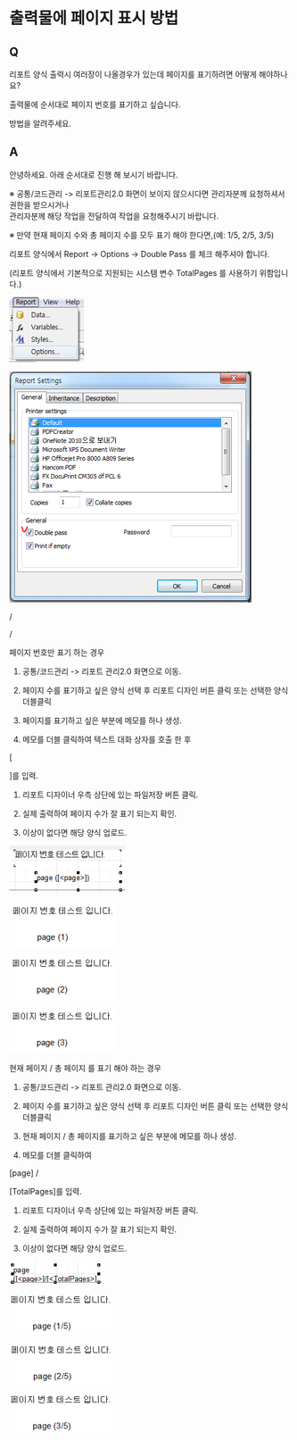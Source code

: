 # 출력물에 페이지 표시 방법

## Q

리포트 양식 출력시 여러장이 나올경우가 있는데 페이지를 표기하려면 어떻게 해야하나요?

출력물에 순서대로 페이지 번호를 표기하고 싶습니다.

방법을 알려주세요.

## A

안녕하세요. 아래 순서대로 진행 해 보시기 바랍니다.

※ 공통/코드관리 -&gt; 리포트관리2.0 화면이 보이지 않으시다면 관리자분께 요청하셔서 권한을 받으시거나  
관리자분께 해당 작업을 전달하여 작업을 요청해주시기 바랍니다.

※ 만약 현재 페이지 수와 총 페이지 수를 모두 표기 해야 한다면,\(예: 1/5, 2/5, 3/5\)

리포트 양식에서 Report -&gt; Options -&gt; Double Pass 를 체크 해주셔야 합니다.

\(리포트 양식에서 기본적으로 지원되는 시스템 변수 TotalPages 를 사용하기 위함입니다.\)

![](../.gitbook/assets/01report-options%20%282%29.png)

![](../.gitbook/assets/02double_pass_%20%282%29.png)

/

/

페이지 번호만 표기 하는 경우

1. 공통/코드관리 -&gt; 리포트 관리2.0 화면으로 이동.

1. 페이지 수를 표기하고 싶은 양식 선택 후 리포트 디자인 버튼 클릭 또는 선택한 양식 더블클릭

1. 페이지를 표기하고 싶은 부분에 메모를 하나 생성.

1. 메모를 더블 클릭하여 텍스트 대화 상자를 호출 한 후 

\[

\]를 입력.

1. 리포트 디자이너 우측 상단에 있는 파일저장 버튼 클릭.

1. 실제 출력하여 페이지 수가 잘 표기 되는지 확인.

1. 이상이 없다면 해당 양식 업로드.

![](../.gitbook/assets/03page%20%281%29.png)

![](../.gitbook/assets/04-_-1.png)

![](../.gitbook/assets/05-_-2%20%281%29.png)

![](../.gitbook/assets/06-_-3%20%281%29.png)

현재 페이지 / 총 페이지 를 표기 해야 하는 경우

1. 공통/코드관리 -&gt; 리포트 관리2.0 화면으로 이동.

1. 페이지 수를 표기하고 싶은 양식 선택 후 리포트 디자인 버튼 클릭 또는 선택한 양식 더블클릭

1. 현재 페이지 / 총 페이지를 표기하고 싶은 부분에 메모를 하나 생성.

1. 메모를 더블 클릭하여 

\[page\] / 

\[TotalPages\]를 입력.

1. 리포트 디자이너 우측 상단에 있는 파일저장 버튼 클릭.

1. 실제 출력하여 페이지 수가 잘 표기 되는지 확인.

1. 이상이 없다면 해당 양식 업로드.

![](../.gitbook/assets/07totalpages%20%282%29.png)

![](../.gitbook/assets/08-_-_-1.png)

![](../.gitbook/assets/09-_-_-2.png)

![](../.gitbook/assets/10-_-_-3%20%282%29.png)

